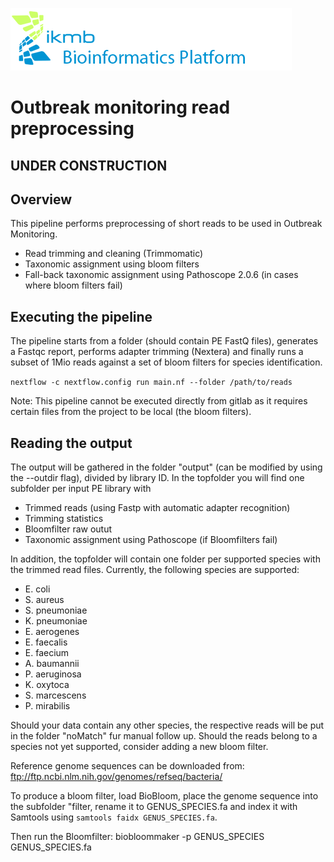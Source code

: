 ![](images/ikmb_bfx_logo.png)
# Outbreak monitoring read preprocessing

## UNDER CONSTRUCTION

## Overview

This pipeline performs preprocessing of short reads to be used in Outbreak Monitoring. 
* Read trimming and cleaning (Trimmomatic)
* Taxonomic assignment using bloom filters
* Fall-back taxonomic assignment using Pathoscope 2.0.6 (in cases where bloom filters fail)

## Executing the pipeline 

The pipeline starts from a folder (should contain PE FastQ files), generates a Fastqc report, performs adapter trimming (Nextera) and finally runs a subset of 1Mio reads against a set of bloom filters for species identification.

`nextflow -c nextflow.config run main.nf --folder /path/to/reads`

Note: This pipeline cannot be executed directly from gitlab as it requires certain files from the project to be local (the bloom filters). 

## Reading the output

The output will be gathered in the folder "output" (can be modified by using the --outdir flag), divided by library ID. 
In the topfolder you will find one subfolder per input PE library with
* Trimmed reads (using Fastp with automatic adapter recognition)
* Trimming statistics
* Bloomfilter raw outut
* Taxonomic assignment using Pathoscope (if Bloomfilters fail)

In addition, the topfolder will contain one folder per supported species with the trimmed read files. Currently, the following species are supported:
* E. coli
* S. aureus
* S. pneumoniae
* K. pneumoniae
* E. aerogenes
* E. faecalis
* E. faecium
* A. baumannii
* P. aeruginosa
* K. oxytoca
* S. marcescens
* P. mirabilis

Should your data contain any other species, the respective reads will be put in the folder "noMatch" fur manual follow up. Should the reads belong to a species not yet supported, consider adding a new bloom filter. 

Reference genome sequences can be downloaded from:
ftp://ftp.ncbi.nlm.nih.gov/genomes/refseq/bacteria/

To produce a bloom filter, load BioBloom, place the genome sequence into the subfolder "filter, rename it to GENUS_SPECIES.fa and index it with Samtools using `samtools faidx GENUS_SPECIES.fa`.

Then run the Bloomfilter: biobloommaker -p GENUS_SPECIES GENUS_SPECIES.fa



